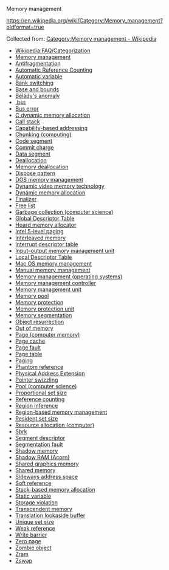 Memory management

https://en.wikipedia.org/wiki/Category:Memory_management?oldformat=true

Collected from: [Category:Memory management - Wikipedia](https://en.wikipedia.org/wiki/Category:Memory_management?oldformat=true)


- [Wikipedia:FAQ/Categorization](https://en.wikipedia.org/wiki/Wikipedia:FAQ/Categorization#Why_might_a_category_list_not_be_up_to_date?)
- [Memory management](https://en.wikipedia.org/wiki/Memory_management)
- [Antifragmentation](https://en.wikipedia.org/wiki/Antifragmentation)
- [Automatic Reference Counting](https://en.wikipedia.org/wiki/Automatic_Reference_Counting)
- [Automatic variable](https://en.wikipedia.org/wiki/Automatic_variable)
- [Bank switching](https://en.wikipedia.org/wiki/Bank_switching)
- [Base and bounds](https://en.wikipedia.org/wiki/Base_and_bounds)
- [Bélády's anomaly](https://en.wikipedia.org/wiki/B%C3%A9l%C3%A1dy%27s_anomaly)
- [.bss](https://en.wikipedia.org/wiki/.bss)
- [Bus error](https://en.wikipedia.org/wiki/Bus_error)
- [C dynamic memory allocation](https://en.wikipedia.org/wiki/C_dynamic_memory_allocation)
- [Call stack](https://en.wikipedia.org/wiki/Call_stack)
- [Capability-based addressing](https://en.wikipedia.org/wiki/Capability-based_addressing)
- [Chunking (computing)](https://en.wikipedia.org/wiki/Chunking_(computing))
- [Code segment](https://en.wikipedia.org/wiki/Code_segment)
- [Commit charge](https://en.wikipedia.org/wiki/Commit_charge)
- [Data segment](https://en.wikipedia.org/wiki/Data_segment)
- [Deallocation](https://en.wikipedia.org/wiki/Deallocation)
- [Memory deallocation](https://en.wikipedia.org/wiki/Memory_deallocation)
- [Dispose pattern](https://en.wikipedia.org/wiki/Dispose_pattern)
- [DOS memory management](https://en.wikipedia.org/wiki/DOS_memory_management)
- [Dynamic video memory technology](https://en.wikipedia.org/wiki/Dynamic_video_memory_technology)
- [Dynamic memory allocation](https://en.wikipedia.org/wiki/Dynamic_memory_allocation)
- [Finalizer](https://en.wikipedia.org/wiki/Finalizer)
- [Free list](https://en.wikipedia.org/wiki/Free_list)
- [Garbage collection (computer science)](https://en.wikipedia.org/wiki/Garbage_collection_(computer_science))
- [Global Descriptor Table](https://en.wikipedia.org/wiki/Global_Descriptor_Table)
- [Hoard memory allocator](https://en.wikipedia.org/wiki/Hoard_memory_allocator)
- [Intel 5-level paging](https://en.wikipedia.org/wiki/Intel_5-level_paging)
- [Interleaved memory](https://en.wikipedia.org/wiki/Interleaved_memory)
- [Interrupt descriptor table](https://en.wikipedia.org/wiki/Interrupt_descriptor_table)
- [Input–output memory management unit](https://en.wikipedia.org/wiki/Input%E2%80%93output_memory_management_unit)
- [Local Descriptor Table](https://en.wikipedia.org/wiki/Local_Descriptor_Table)
- [Mac OS memory management](https://en.wikipedia.org/wiki/Mac_OS_memory_management)
- [Manual memory management](https://en.wikipedia.org/wiki/Manual_memory_management)
- [Memory management (operating systems)](https://en.wikipedia.org/wiki/Memory_management_(operating_systems))
- [Memory management controller](https://en.wikipedia.org/wiki/Memory_management_controller)
- [Memory management unit](https://en.wikipedia.org/wiki/Memory_management_unit)
- [Memory pool](https://en.wikipedia.org/wiki/Memory_pool)
- [Memory protection](https://en.wikipedia.org/wiki/Memory_protection)
- [Memory protection unit](https://en.wikipedia.org/wiki/Memory_protection_unit)
- [Memory segmentation](https://en.wikipedia.org/wiki/Memory_segmentation)
- [Object resurrection](https://en.wikipedia.org/wiki/Object_resurrection)
- [Out of memory](https://en.wikipedia.org/wiki/Out_of_memory)
- [Page (computer memory)](https://en.wikipedia.org/wiki/Page_(computer_memory))
- [Page cache](https://en.wikipedia.org/wiki/Page_cache)
- [Page fault](https://en.wikipedia.org/wiki/Page_fault)
- [Page table](https://en.wikipedia.org/wiki/Page_table)
- [Paging](https://en.wikipedia.org/wiki/Paging)
- [Phantom reference](https://en.wikipedia.org/wiki/Phantom_reference)
- [Physical Address Extension](https://en.wikipedia.org/wiki/Physical_Address_Extension)
- [Pointer swizzling](https://en.wikipedia.org/wiki/Pointer_swizzling)
- [Pool (computer science)](https://en.wikipedia.org/wiki/Pool_(computer_science))
- [Proportional set size](https://en.wikipedia.org/wiki/Proportional_set_size)
- [Reference counting](https://en.wikipedia.org/wiki/Reference_counting)
- [Region inference](https://en.wikipedia.org/wiki/Region_inference)
- [Region-based memory management](https://en.wikipedia.org/wiki/Region-based_memory_management)
- [Resident set size](https://en.wikipedia.org/wiki/Resident_set_size)
- [Resource allocation (computer)](https://en.wikipedia.org/wiki/Resource_allocation_(computer))
- [Sbrk](https://en.wikipedia.org/wiki/Sbrk)
- [Segment descriptor](https://en.wikipedia.org/wiki/Segment_descriptor)
- [Segmentation fault](https://en.wikipedia.org/wiki/Segmentation_fault)
- [Shadow memory](https://en.wikipedia.org/wiki/Shadow_memory)
- [Shadow RAM (Acorn)](https://en.wikipedia.org/wiki/Shadow_RAM_(Acorn))
- [Shared graphics memory](https://en.wikipedia.org/wiki/Shared_graphics_memory)
- [Shared memory](https://en.wikipedia.org/wiki/Shared_memory)
- [Sideways address space](https://en.wikipedia.org/wiki/Sideways_address_space)
- [Soft reference](https://en.wikipedia.org/wiki/Soft_reference)
- [Stack-based memory allocation](https://en.wikipedia.org/wiki/Stack-based_memory_allocation)
- [Static variable](https://en.wikipedia.org/wiki/Static_variable)
- [Storage violation](https://en.wikipedia.org/wiki/Storage_violation)
- [Transcendent memory](https://en.wikipedia.org/wiki/Transcendent_memory)
- [Translation lookaside buffer](https://en.wikipedia.org/wiki/Translation_lookaside_buffer)
- [Unique set size](https://en.wikipedia.org/wiki/Unique_set_size)
- [Weak reference](https://en.wikipedia.org/wiki/Weak_reference)
- [Write barrier](https://en.wikipedia.org/wiki/Write_barrier)
- [Zero page](https://en.wikipedia.org/wiki/Zero_page)
- [Zombie object](https://en.wikipedia.org/wiki/Zombie_object)
- [Zram](https://en.wikipedia.org/wiki/Zram)
- [Zswap](https://en.wikipedia.org/wiki/Zswap)